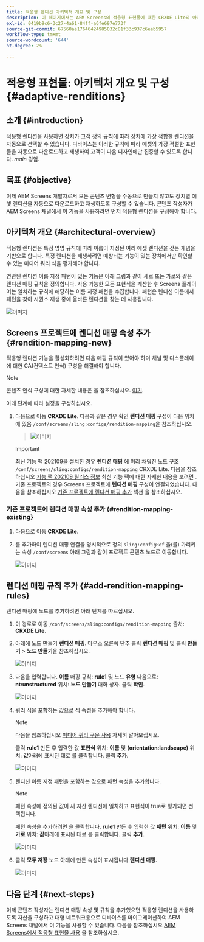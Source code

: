 ```yaml
---
title: 적응형 렌디션 아키텍처 개요 및 구성
description: 이 페이지에서는 AEM Screens의 적응형 표현물에 대한 CRXDE Lite의 아키텍처 개요 및 구성에 대해 설명합니다.
exl-id: 0419b9c6-3c27-4a61-84ff-a6fe697e773f
source-git-commit: 67560ae17646424985032c81f33c937c6eeb5957
workflow-type: tm+mt
source-wordcount: '644'
ht-degree: 2%

---
```


# 적응형 표현물: 아키텍처 개요 및 구성 {#adaptive-renditions}

## 소개 {#introduction}

적응형 렌디션을 사용하면 장치가 고객 정의 규칙에 따라 장치에 가장 적합한 렌디션을 자동으로 선택할 수 있습니다. 디바이스는 이러한 규칙에 따라 에셋의 가장 적절한 표현물을 자동으로 다운로드하고 재생하여 고객이 다음 디자인에만 집중할 수 있도록 합니다. *main* 경험.

## 목표 {#objective}

이제 AEM Screens 개발자로서 모든 콘텐츠 변형을 수동으로 만들지 않고도 장치별 에셋 렌디션을 자동으로 다운로드하고 재생하도록 구성할 수 있습니다. 콘텐츠 작성자가 AEM Screens 채널에서 이 기능을 사용하려면 먼저 적응형 렌디션을 구성해야 합니다.

## 아키텍처 개요 {#architectural-overview}

적응형 렌디션은 특정 명명 규칙에 따라 이름이 지정된 여러 에셋 렌디션을 갖는 개념을 기반으로 합니다. 특정 렌디션을 재생하려면 예상되는 기능이 있는 장치에서만 확인할 수 있는 미디어 쿼리 식을 평가해야 합니다.

연관된 렌디션 이름 지정 패턴이 있는 기능은 아래 그림과 같이 세로 또는 가로와 같은 렌디션 매핑 규칙을 정의합니다. 사용 가능한 모든 표현식을 계산한 후 Screens 플레이어는 일치하는 규칙에 해당하는 이름 지정 패턴을 수집합니다. 패턴은 렌디션 이름에서 패턴을 찾아 시퀀스 재생 중에 올바른 렌디션을 찾는 데 사용됩니다.

![이미지](/help/user-guide/assets/adaptive-renditions/adaptive-renditions.png)

## Screens 프로젝트에 렌디션 매핑 속성 추가 {#rendition-mapping-new}

적응형 렌디션 기능을 활성화하려면 다음 매핑 규칙이 있어야 하며 채널 및 디스플레이에 대한 CA(컨텍스트 인식) 구성을 해결해야 합니다.

>[!NOTE]
>콘텐츠 인식 구성에 대한 자세한 내용은 을 참조하십시오. [여기](https://sling.apache.org/documentation/bundles/context-aware-configuration/context-aware-configuration.html).

아래 단계에 따라 설정을 구성하십시오.

1. 다음으로 이동 **CRXDE Lite**. 다음과 같은 경우 확인 **렌디션 매핑** 구성이 다음 위치에 있음 `/conf/screens/sling:configs/rendition-mapping`을 참조하십시오.

   >![이미지](/help/user-guide/assets/adaptive-renditions/mapping-rules1.png)

   >[!IMPORTANT]
   >최신 기능 팩 202109을 설치한 경우 **렌디션 매핑** 에 미리 채워진 노드 구조 `/conf/screens/sling:configs/rendition-mapping` CRXDE Lite. 다음을 참조하십시오 [기능 팩 202109 릴리스 정보](/help/user-guide/release-notes-fp-202109.md) 최신 기능 팩에 대한 자세한 내용을 보려면 .
   >기존 프로젝트의 경우 Screens 프로젝트에 **렌디션 매핑** 구성이 연결되었습니다. 다음을 참조하십시오 [기존 프로젝트에 렌디션 매핑 추가](#rendition-mapping-existing) 섹션 을 참조하십시오.

### 기존 프로젝트에 렌디션 매핑 속성 추가 {#rendition-mapping-existing}

1. 다음으로 이동 **CRXDE Lite**.

1. 를 추가하여 렌디션 매핑 연결을 명시적으로 정의 `sling:configRef` 을(를) 가리키는 속성 `/conf/screens` 아래 그림과 같이 프로젝트 콘텐츠 노드로 이동합니다.

   ![이미지](/help/user-guide/assets/adaptive-renditions/renditon-mapping2.png)


## 렌디션 매핑 규칙 추가 {#add-rendition-mapping-rules}

렌디션 매핑에 노드를 추가하려면 아래 단계를 따르십시오.

1. 이 경로로 이동 `/conf/screens/sling:configs/rendition-mapping` 출처: **CRXDE Lite**.

1. 아래에 노드 만들기 **렌디션 매핑**. 마우스 오른쪽 단추 클릭 **렌디션 매핑** 및 클릭 **만들기** > **노드 만들기**&#x200B;을 참조하십시오.

   ![이미지](/help/user-guide/assets/adaptive-renditions/add-node1.png)

1. 다음을 입력합니다. **이름** 매핑 규칙: **rule1** 및 노드 **유형** 다음으로: **nt:unstructured** 위치: **노드 만들기** 대화 상자. 클릭 **확인**.

   ![이미지](/help/user-guide/assets/adaptive-renditions/add-node2.png)


1. 쿼리 식을 포함하는 값으로 식 속성을 추가해야 합니다.

   >[!NOTE]
   >다음을 참조하십시오 [미디어 쿼리 구문 사용](https://developer.mozilla.org/en-US/docs/Web/CSS/Media_Queries/Using_media_queries) 자세히 알아보십시오.

   클릭 **rule1** 만든 후 입력한 값 **표현식** 위치: **이름** 및 **(orientation:landscape)** 위치: **값**&#x200B;아래에 표시된 대로 를 클릭합니다. 클릭 **추가**.

   ![이미지](/help/user-guide/assets/adaptive-renditions/add-node3.png)

1. 렌디션 이름 지정 패턴을 포함하는 값으로 패턴 속성을 추가합니다.

   >[!NOTE]
   >패턴 속성에 정의된 값이 새 자산 렌디션에 일치하고 표현식이 true로 평가되면 선택됩니다.

   패턴 속성을 추가하려면 을 클릭합니다. **rule1** 만든 후 입력한 값 **패턴** 위치: **이름** 및 **가로** 위치: **값**&#x200B;아래에 표시된 대로 를 클릭합니다. 클릭 **추가**.

   ![이미지](/help/user-guide/assets/adaptive-renditions/add-node4.png)

1. 클릭 **모두 저장** 노드 아래에 만든 속성이 표시됩니다 **렌디션 매핑**.

   ![이미지](/help/user-guide/assets/adaptive-renditions/add-node5.png)


## 다음 단계 {#next-steps}

이제 콘텐츠 작성자는 렌디션 매핑 속성 및 규칙을 추가했으면 적응형 렌디션을 사용하도록 자산을 구성하고 대형 네트워크용으로 디바이스를 마이그레이션하여 AEM Screens 채널에서 이 기능을 사용할 수 있습니다. 다음을 참조하십시오 [AEM Screens에서 적응형 표현물 사용](/help/user-guide/using-adaptive-renditions.md) 을 참조하십시오.
